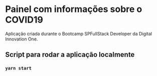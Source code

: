 # Painel com informações sobre o COVID19

Aplicação criada durante o Bootcamp SPFullStack Developer da Digital Innovation One.

## Script para rodar a aplicação localmente

### `yarn start`

